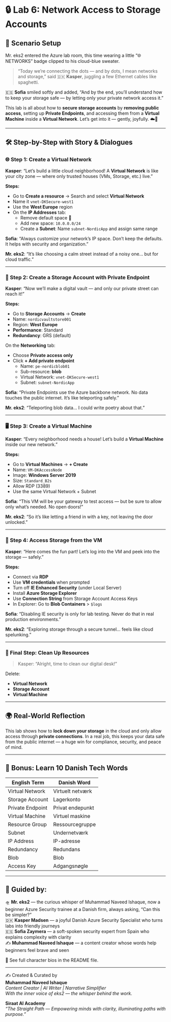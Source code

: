 # 🔒 Lab 6: Network Access to Storage Accounts

## 🔮 Scenario Setup

Mr. eks2 entered the Azure lab room, this time wearing a little “🌐 NETWORKS” badge clipped to his cloud-blue sweater.

> “Today we’re connecting the dots — and by dots, I mean networks and storage,” said 🇩🇰 **Kasper**, juggling a few Ethernet cables like spaghetti.

🇪🇸 **Sofia** smiled softly and added, “And by the end, you’ll understand how to keep your storage safe — by letting only your private network access it.”

This lab is all about how to **secure storage accounts** by **removing public access**, setting up **Private Endpoints**, and accessing them from a **Virtual Machine** inside a **Virtual Network**. Let’s get into it — gently, joyfully. ☁️🔐

---

## 🛠️ Step-by-Step with Story & Dialogues

### 🌐 Step 1: Create a Virtual Network

**Kasper**: “Let’s build a little cloud neighborhood! A **Virtual Network** is like your city zone — where only trusted houses (VMs, Storage, etc.) live.”

**Steps:**
- Go to **Create a resource** → Search and select **Virtual Network**
- Name it `vnet-DKSecure-west1`
- Use the **West Europe** region
- On the **IP Addresses** tab:
  - Remove default space 🧹
  - Add new space: `10.0.0.0/24`
  - Create a **Subnet**: Name `subnet-NordicApp` and assign same range

**Sofia**: “Always customize your network’s IP space. Don’t keep the defaults. It helps with security and organization.”

**Mr. eks2**: “It’s like choosing a calm street instead of a noisy one... but for cloud traffic.”

---

### 🏢 Step 2: Create a Storage Account with Private Endpoint

**Kasper**: “Now we’ll make a digital vault — and only our private street can reach it!”

**Steps:**
- Go to **Storage Accounts** → **Create**
- Name: `nordicvaultstore001`
- Region: **West Europe**
- **Performance**: Standard
- **Redundancy**: GRS (default)

On the **Networking** tab:
- Choose **Private access only**
- Click **+ Add private endpoint**
  - Name: `pe-nordicblob01`
  - Sub-resource: **blob**
  - Virtual Network: `vnet-DKSecure-west1`
  - Subnet: `subnet-NordicApp`

**Sofia**: “Private Endpoints use the Azure backbone network. No data touches the public internet. It’s like teleporting safely.”

**Mr. eks2**: “Teleporting blob data… I could write poetry about that.”

---

### 🖥️ Step 3: Create a Virtual Machine

**Kasper**: “Every neighborhood needs a house! Let’s build a **Virtual Machine** inside our new network.”

**Steps:**
- Go to **Virtual Machines** → **+ Create**
- Name: `VM-DKAccessNode`
- Image: **Windows Server 2019**
- Size: `Standard_B2s`
- Allow RDP (3389)
- Use the same Virtual Network + Subnet

**Sofia**: “This VM will be your gateway to test access — but be sure to allow only what’s needed. No open doors!”

**Mr. eks2**: “So it’s like letting a friend in with a key, not leaving the door unlocked.”

---

### 🧪 Step 4: Access Storage from the VM

**Kasper**: “Here comes the fun part! Let’s log into the VM and peek into the storage — safely.”

**Steps:**
- Connect via **RDP**
- Use **VM credentials** when prompted
- Turn off **IE Enhanced Security** (under Local Server)
- Install **Azure Storage Explorer**
- Use **Connection String** from Storage Account Access Keys
- In Explorer: Go to **Blob Containers** > `$logs`

**Sofia**: “Disabling IE security is only for lab testing. Never do that in real production environments.”

**Mr. eks2**: “Exploring storage through a secure tunnel… feels like cloud spelunking.”

---

### 🧹 Final Step: Clean Up Resources

> Kasper: “Alright, time to clean our digital desk!”

Delete:
- **Virtual Network**
- **Storage Account**
- **Virtual Machine**

---

## 🌍 Real-World Reflection

This lab shows how to **lock down your storage** in the cloud and only allow access through **private connections**. In a real job, this keeps your data safe from the public internet — a huge win for compliance, security, and peace of mind.

---

## 📘 Bonus: Learn 10 Danish Tech Words

| English Term         | Danish Word           |
|----------------------|------------------------|
| Virtual Network      | Virtuelt netværk       |
| Storage Account      | Lagerkonto             |
| Private Endpoint     | Privat endepunkt       |
| Virtual Machine      | Virtuel maskine        |
| Resource Group       | Ressourcegruppe        |
| Subnet               | Undernetværk           |
| IP Address           | IP-adresse             |
| Redundancy           | Redundans              |
| Blob                 | Blob                   |
| Access Key           | Adgangsnøgle           |

---

## 🧾 Guided by:
🛸 **Mr. eks2** — the curious whisper of Muhammad Naveed Ishaque, now a beginner Azure Security trainee at a Danish firm, always asking, “Can this be simpler?”  
🇩🇰 **Kasper Madsen** — a joyful Danish Azure Security Specialist who turns labs into friendly journeys  
🇪🇸 **Sofia Zaymera** — a soft-spoken security expert from Spain who explains complexity with clarity  
✍️ **Muhammad Naveed Ishaque** — a content creator whose words help beginners feel brave and seen  

🔎 See full character bios in the README file.

---

✍️ Created & Curated by  
**Muhammad Naveed Ishaque**  
_Content Creator | AI Writer | Narrative Simplifier_  
_With the inner voice of eks2 — the whisper behind the work._  

**Siraat AI Academy**  
_“The Straight Path — Empowering minds with clarity, illuminating paths with purpose.”_

